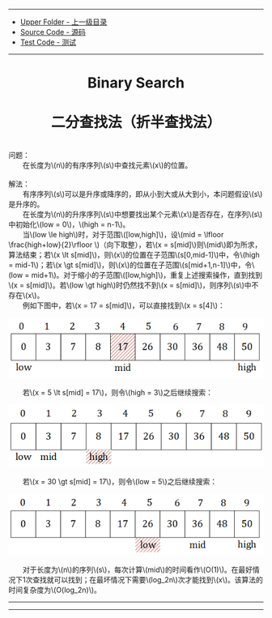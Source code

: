 <script type="text/javascript" async src="//cdn.bootcss.com/mathjax/2.7.0/MathJax.js?config=TeX-AMS-MML_HTMLorMML"></script>
<script type="text/javascript" async src="https://cdnjs.cloudflare.com/ajax/libs/mathjax/2.7.1/MathJax.js?config=TeX-MML-AM_CHTML"></script>

--------
* [Upper Folder - 上一级目录](../)
* [Source Code - 源码](https://github.com/zhaochenyou/Way-to-Algorithm/blob/master/src/Search/BinarySearch.hpp)
* [Test Code - 测试](https://github.com/zhaochenyou/Way-to-Algorithm/blob/master/src/Search/BinarySearch.cpp)

--------

<div>
<h1 align="center">Binary Search</h1>
<h1 align="center">二分查找法（折半查找法）</h1>
<br>
问题： <br>
&emsp;&emsp;在长度为\(n\)的有序序列\(s\)中查找元素\(x\)的位置。 <br>
<br>
解法： <br>
&emsp;&emsp;有序序列\(s\)可以是升序或降序的，即从小到大或从大到小，本问题假设\(s\)是升序的。 <br>
&emsp;&emsp;在长度为\(n\)的升序序列\(s\)中想要找出某个元素\(x\)是否存在，在序列\(s\)中初始化\(low = 0\)，\(high = n-1\)。 <br>
&emsp;&emsp;当\(low \le high\)时，对于范围\([low,high]\)，设\(mid = \lfloor \frac{high+low}{2}\rfloor \)（向下取整），若\(x = s[mid]\)则\(mid\)即为所求，算法结束；若\(x \lt s[mid]\)，则\(x\)的位置在子范围\(s[0,mid-1]\)中，令\(high = mid-1\)；若\(x \gt s[mid]\)，则\(x\)的位置在子范围\(s[mid+1,n-1]\)中，令\(low = mid+1\)。对于缩小的子范围\([low,high]\)，重复上述搜索操作，直到找到\(x = s[mid]\)。若\(low \gt high\)时仍然找不到\(x = s[mid]\)，则序列\(s\)中不存在\(x\)。 <br>
&emsp;&emsp;例如下图中，若\(x = 17 = s[mid]\)，可以直接找到\(x = s[4]\)： <br>
<p align="center"><img src="../res/BinarySearch1.png" /></p>
&emsp;&emsp;若\(x = 5 \lt s[mid] = 17\)，则令\(high = 3\)之后继续搜索： <br>
<p align="center"><img src="../res/BinarySearch2.png" /></p>
&emsp;&emsp;若\(x = 30 \gt s[mid] = 17\)，则令\(low = 5\)之后继续搜索： <br>
<p align="center"><img src="../res/BinarySearch3.png" /></p>
&emsp;&emsp;对于长度为\(n\)的序列\(s\)，每次计算\(mid\)的时间看作\(O(1)\)。在最好情况下1次查找就可以找到；在最坏情况下需要\(log_2⁡n\)次才能找到\(x\)。该算法的时间复杂度为\(O(log_2⁡n)\)。 <br>
</div>

--------
--------

